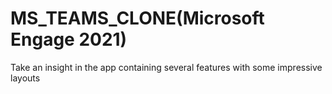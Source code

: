# MS_TEAMS_CLONE(Microsoft Engage 2021)
Take an insight in the app containing several features with some impressive layouts 
